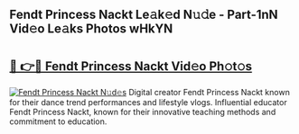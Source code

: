 ## Fendt Princess Nackt Le𝚊k𝚎d N𝚞𝚍e - Part-1nN Vid𝚎o Le𝚊ks Photos wHkYN

# <h2><a href="http://fb5j6es.evod.top/?m=Fendt+Princess+Nackt">🔗 👉🔴 Fendt Princess Nackt Vid𝚎o Ph𝚘t𝚘s</a></h2>

[![Fendt Princess Nackt N𝚞d𝚎s](https://i.imgur.com/8V9OHl7.gif)](http://fb5j6es.evod.top/?m=Fendt+Princess+Nackt)
Digital creator Fendt Princess Nackt known for their dance trend performances and lifestyle vlogs. Influential educator Fendt Princess Nackt, known for their innovative teaching methods and commitment to education. 
